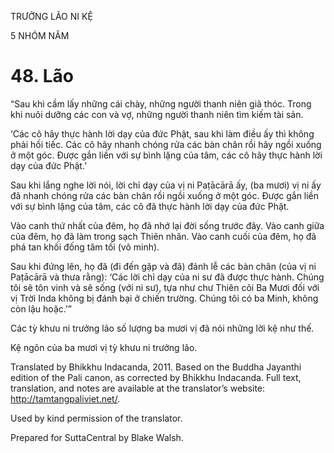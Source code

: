 TRƯỞNG LÃO NI KỆ

5 NHÓM NĂM

# 48\. Lão

“Sau khi cầm lấy những cái chày, những người thanh niên giã thóc. Trong khi nuôi dưỡng các con và vợ, những người thanh niên tìm kiếm tài sản.

‘Các cô hãy thực hành lời dạy của đức Phật, sau khi làm điều ấy thì không phải hối tiếc. Các cô hãy nhanh chóng rửa các bàn chân rồi hãy ngồi xuống ở một góc. Được gắn liền với sự bình lặng của tâm, các cô hãy thực hành lời dạy của đức Phật.’

Sau khi lắng nghe lời nói, lời chỉ dạy của vị ni Paṭācārā ấy, (ba mươi) vị ni ấy đã nhanh chóng rửa các bàn chân rồi ngồi xuống ở một góc. Được gắn liền với sự bình lặng của tâm, các cô đã thực hành lời dạy của đức Phật.

Vào canh thứ nhất của đêm, họ đã nhớ lại đời sống trước đây. Vào canh giữa của đêm, họ đã làm trong sạch Thiên nhãn. Vào canh cuối của đêm, họ đã phá tan khối đống tăm tối (vô minh).

Sau khi đứng lên, họ đã (đi đến gặp và đã) đảnh lễ các bàn chân (của vị ni Paṭācārā và thưa rằng): ‘Các lời chỉ dạy của ni sư đã được thực hành. Chúng tôi sẽ tôn vinh và sẽ sống (với ni sư), tựa như chư Thiên cõi Ba Mươi đối với vị Trời Inda không bị đánh bại ở chiến trường. Chúng tôi có ba Minh, không còn lậu hoặc.’”

Các tỳ khưu ni trưởng lão số lượng ba mươi vị đã nói những lời kệ như thế.

Kệ ngôn của ba mươi vị tỳ khưu ni trưởng lão.

Translated by Bhikkhu Indacanda, 2011. Based on the Buddha Jayanthi edition of the Pali canon, as corrected by Bhikkhu Indacanda. Full text, translation, and notes are available at the translator’s website: http://tamtangpaliviet.net/.

Used by kind permission of the translator.

Prepared for SuttaCentral by Blake Walsh.